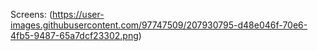 Screens:
(https://user-images.githubusercontent.com/97747509/207930795-d48e046f-70e6-4fb5-9487-65a7dcf23302.png)
